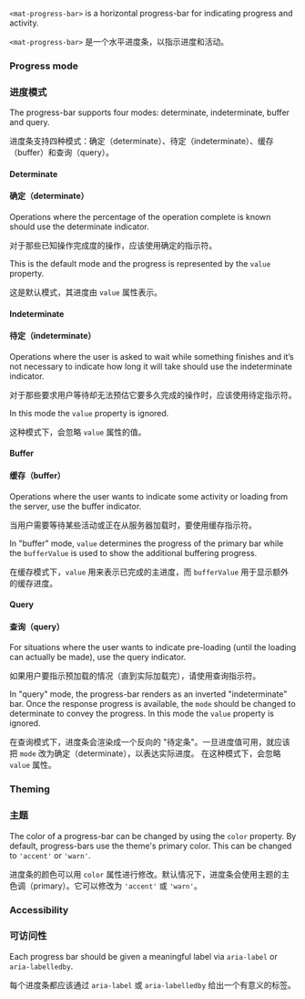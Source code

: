 `<mat-progress-bar>` is a horizontal progress-bar for indicating progress and activity.

`<mat-progress-bar>` 是一个水平进度条，以指示进度和活动。

### Progress mode

### 进度模式

The progress-bar supports four modes: determinate, indeterminate, buffer and query.

进度条支持四种模式：确定（determinate）、待定（indeterminate）、缓存（buffer）和查询（query）。

#### Determinate

#### 确定（determinate）

Operations where the percentage of the operation complete is known should use the 
determinate indicator.

对于那些已知操作完成度的操作，应该使用确定的指示符。

<!-- example(progress-bar-determinate) -->

This is the default mode and the progress is represented by the `value` property.

这是默认模式，其进度由 `value` 属性表示。

#### Indeterminate

#### 待定（indeterminate）

Operations where the user is asked to wait while something finishes and it’s 
not necessary to indicate how long it will take should use the indeterminate indicator.

对于那些要求用户等待却无法预估它要多久完成的操作时，应该使用待定指示符。

<!-- example(progress-bar-indeterminate) -->

In this mode the `value` property is ignored.

这种模式下，会忽略 `value` 属性的值。

#### Buffer

#### 缓存（buffer）

Operations where the user wants to indicate some activity or loading from the server, 
use the buffer indicator.

当用户需要等待某些活动或正在从服务器加载时，要使用缓存指示符。

<!-- example(progress-bar-buffer) -->

In "buffer" mode, `value` determines the progress of the primary bar while the `bufferValue` is 
used to show the additional buffering progress.

在缓存模式下，`value` 用来表示已完成的主进度，而 `bufferValue` 用于显示额外的缓存进度。

#### Query

#### 查询（query）

For situations where the user wants to indicate pre-loading (until the loading can actually be made), 
use the query indicator.

如果用户要指示预加载的情况（直到实际加载完），请使用查询指示符。

<!-- example(progress-bar-query) -->

In "query" mode, the progress-bar renders as an inverted "indeterminate" bar. Once the response 
progress is available, the `mode` should be changed to determinate to convey the progress. In
this mode the `value` property is ignored.

在查询模式下，进度条会渲染成一个反向的 "待定条"。一旦进度值可用，就应该把 `mode` 改为确定（determinate），以表达实际进度。
在这种模式下，会忽略 `value` 属性。

### Theming

### 主题

The color of a progress-bar can be changed by using the `color` property. By default, progress-bars
use the theme's primary color. This can be changed to `'accent'` or `'warn'`.  

进度条的颜色可以用 `color` 属性进行修改。默认情况下，进度条会使用主题的主色调（primary）。它可以修改为 `'accent'` 或 `'warn'`。

### Accessibility

### 可访问性

Each progress bar should be given a meaningful label via `aria-label` or `aria-labelledby`.

每个进度条都应该通过 `aria-label` 或 `aria-labelledby` 给出一个有意义的标签。

